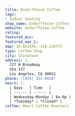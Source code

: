 ```yaml
---
title: Endorffeine Coffee
tags:
- Indoor Seating
shop_name: Endorffeine Coffee
website: endorffeine.coffee
rating: 
featured_min: 
featured_max_1: 
map: 34.061446,-118.239771
type: Coffee Shop
city: Chinatown
address: |-
  727 N Broadway
  Ste 127
  Los Angeles, CA 90012
phone: "(415) 322-0918"
hours: |-
  | Days   | Time   |
  | ------ | ------ |
  | Wednesday-Monday | 8a-6p |
  | *Tuesday* | *Closed* |
coffee: Heart Coffee Roasters
---
```


